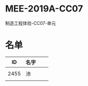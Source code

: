 # MEE-2019A-CC07
制造工程体验-CC07-单元

# 名单

|  ID    |  名字    |      |      |
| ---- | ---- | ---- | ---- |
|      |      |      |      |
| 2455 |  沛  |      |      |
|      |      |      |      |
